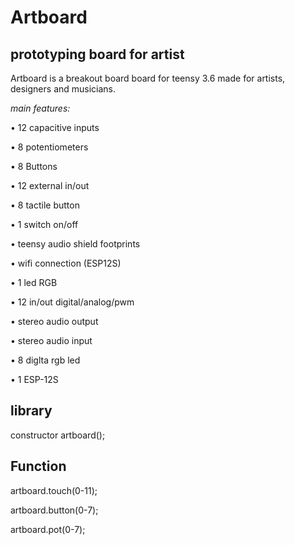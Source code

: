 
#   **Artboard**
##   **prototyping board for artist**



Artboard is a breakout board board for teensy 3.6 made for artists, designers and musicians.



*main features:*


• 12 capacitive inputs

• 8 potentiometers

• 8 Buttons

• 12 external in/out

• 8 tactile button

• 1 switch on/off

• teensy audio shield footprints

• wifi connection (ESP12S)

• 1 led RGB

• 12 in/out digital/analog/pwm

• stereo audio output

• stereo audio input

• 8 diglta rgb led

• 1 ESP-12S





##   **library**

constructor artboard();


##   **Function**

 artboard.touch(0-11);

 artboard.button(0-7);

 artboard.pot(0-7);


